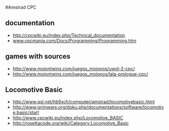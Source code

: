 #Amstrad CPC

## documentation 
* http://cpcwiki.eu/index.php/Technical_documentation
* www.cpcmania.com/Docs/Programming/Programming.htm

## games with sources 
* http://www.mojontwins.com/juegos_mojonos/uwol-2-cpc/
* http://www.mojontwins.com/juegos_mojonos/lala-prologue-cpc/

## Locomotive Basic 
* http://www.qsl.net/hb9xch/computer/amstrad/locomotivebasic.html
* http://www.grimware.org/doku.php/documentations/software/locomotive.basic/start
* http://www.cpcwiki.eu/index.php/Locomotive_BASIC
* http://rosettacode.org/wiki/Category:Locomotive_Basic


